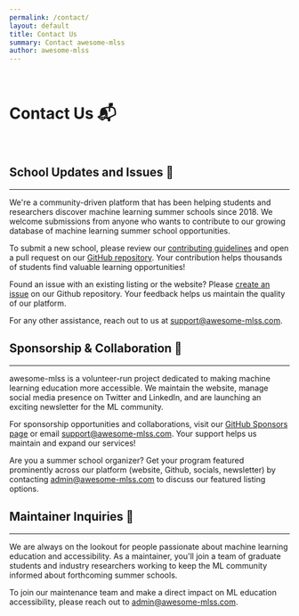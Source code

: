 ```yaml
---
permalink: /contact/
layout: default
title: Contact Us
summary: Contact awesome-mlss
author: awesome-mlss
---
```


<br> 

# Contact Us 📬

<br>  

## School Updates and Issues 🏫
---

We're a community-driven platform that has been helping students and researchers discover machine learning summer schools since 2018. We welcome submissions from anyone who wants to contribute to our growing database of machine learning summer school opportunities.

To submit a new school, please review our [contributing guidelines](https://github.com/awesome-mlss/awesome-mlss/blob/master/CONTRIBUTING.md) and open a pull request on our [GitHub repository](https://github.com/awesome-mlss/awesome-mlss/). Your contribution helps thousands of students find valuable learning opportunities! 

Found an issue with an existing listing or the website? Please [create an issue](https://github.com/awesome-mlss/awesome-mlss/issues/new) on our Github repository. Your feedback helps us maintain the quality of our platform.

For any other assistance, reach out to us at [support@awesome-mlss.com](mailto:support@awesome-mlss.com).

## Sponsorship & Collaboration 🤝
---

awesome-mlss is a volunteer-run project dedicated to making machine learning education more accessible. We maintain the website, manage social media presence on Twitter and LinkedIn, and are launching an exciting newsletter for the ML community.

For sponsorship opportunities and collaborations, visit our [GitHub Sponsors page](https://github.com/sponsors/awesome-mlss) or email [support@awesome-mlss.com](mailto:support@awesome-mlss.com). Your support helps us maintain and expand our services!

Are you a summer school organizer? Get your program featured prominently across our platform (website, Github, socials, newsletter) by contacting [admin@awesome-mlss.com](mailto:admin@awesome-mlss.com) to discuss our featured listing options.

## Maintainer Inquiries 👥
---

We are always on the lookout for people passionate about machine learning education and accessibility. As a maintainer, you'll join a team of graduate students and industry researchers working to keep the ML community informed about forthcoming summer schools.

To join our maintenance team and make a direct impact on ML education accessibility, please reach out to [admin@awesome-mlss.com](mailto:admin@awesome-mlss.com).